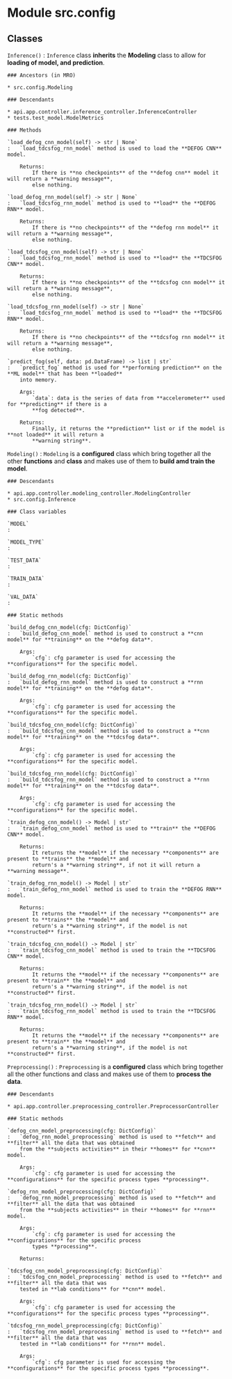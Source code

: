 Module src.config
=================

Classes
-------

`Inference()`
:   `Inference` class **inherits** the **Modeling** class to allow for **loading of model, and prediction**.

    ### Ancestors (in MRO)

    * src.config.Modeling

    ### Descendants

    * api.app.controller.inference_controller.InferenceController
    * tests.test_model.ModelMetrics

    ### Methods

    `load_defog_cnn_model(self) ‑> str | None`
    :   `load_tdcsfog_rnn_model` method is used to load the **DEFOG CNN** model.
        
        Returns:
            If there is **no checkpoints** of the **defog cnn** model it will return a **warning message**,
            else nothing.

    `load_defog_rnn_model(self) ‑> str | None`
    :   `load_tdcsfog_rnn_model` method is used to **load** the **DEFOG RNN** model.
        
        Returns:
            If there is **no checkpoints** of the **defog rnn model** it will return a **warning message**,
            else nothing.

    `load_tdcsfog_cnn_model(self) ‑> str | None`
    :   `load_tdcsfog_rnn_model` method is used to **load** the **TDCSFOG CNN** model.
        
        Returns:
            If there is **no checkpoints** of the **tdcsfog cnn model** it will return a **warning message**,
            else nothing.

    `load_tdcsfog_rnn_model(self) ‑> str | None`
    :   `load_tdcsfog_rnn_model` method is used to **load** the **TDCSFOG RNN** model.
        
        Returns:
            If there is **no checkpoints** of the **tdcsfog rnn model** it will return a **warning message**,
            else nothing.

    `predict_fog(self, data: pd.DataFrame) ‑> list | str`
    :   `predict_fog` method is used for **performing prediction** on the **ML model** that has been **loaded**
        into memory.
        
        Args:
            `data`: data is the series of data from **accelerometer** used for **predicting** if there is a
            **fog detected**.
        
        Returns:
            Finally, it returns the **prediction** list or if the model is **not loaded** it will return a
            **warning string**.

`Modeling()`
:   `Modeling` is a **configured** class which bring together all the other **functions** and **class** and makes
    use of them to **build amd train the model**.

    ### Descendants

    * api.app.controller.modeling_controller.ModelingController
    * src.config.Inference

    ### Class variables

    `MODEL`
    :

    `MODEL_TYPE`
    :

    `TEST_DATA`
    :

    `TRAIN_DATA`
    :

    `VAL_DATA`
    :

    ### Static methods

    `build_defog_cnn_model(cfg: DictConfig)`
    :   `build_defog_cnn_model` method is used to construct a **cnn model** for **training** on the **defog data**.
        
        Args:
            `cfg`: cfg parameter is used for accessing the **configurations** for the specific model.

    `build_defog_rnn_model(cfg: DictConfig)`
    :   `build_defog_rnn_model` method is used to construct a **rnn model** for **training** on the **defog data**.
        
        Args:
            `cfg`: cfg parameter is used for accessing the **configurations** for the specific model.

    `build_tdcsfog_cnn_model(cfg: DictConfig)`
    :   `build_tdcsfog_cnn_model` method is used to construct a **cnn model** for **training** on the **tdcsfog data**.
        
        Args:
            `cfg`: cfg parameter is used for accessing the **configurations** for the specific model.

    `build_tdcsfog_rnn_model(cfg: DictConfig)`
    :   `build_tdcsfog_rnn_model` method is used to construct a **rnn model** for **training** on the **tdcsfog data**.
        
        Args:
            `cfg`: cfg parameter is used for accessing the **configurations** for the specific model.

    `train_defog_cnn_model() ‑> Model | str`
    :   `train_defog_cnn_model` method is used to **train** the **DEFOG CNN** model.
        
        Returns:
            It returns the **model** if the necessary **components** are present to **trains** the **model** and
            return's a **warning string**, if not it will return a **warning message**.

    `train_defog_rnn_model() ‑> Model | str`
    :   `train_defog_rnn_model` method is used to train the **DEFOG RNN** model.
        
        Returns:
            It returns the **model** if the necessary **components** are present to **trains** the **model** and
            return's a **warning string**, if the model is not **constructed** first.

    `train_tdcsfog_cnn_model() ‑> Model | str`
    :   `train_tdcsfog_cnn_model` method is used to train the **TDCSFOG CNN** model.
        
        Returns:
            It returns the **model** if the necessary **components** are present to **train** the **model** and
            return's a **warning string**, if the model is not **constructed** first.

    `train_tdcsfog_rnn_model() ‑> Model | str`
    :   `train_tdcsfog_rnn_model` method is used to train the **TDCSFOG RNN** model.
        
        Returns:
            It returns the **model** if the necessary **components** are present to **train** the **model** and
            return's a **warning string**, if the model is not **constructed** first.

`Preprocessing()`
:   `Preprocessing` is a **configured** class which bring together all the other functions and class and makes use of
    them to **process the data**.

    ### Descendants

    * api.app.controller.preprocessing_controller.PreprocessorController

    ### Static methods

    `defog_cnn_model_preprocessing(cfg: DictConfig)`
    :   `defog_rnn_model_preprocessing` method is used to **fetch** and **filter** all the data that was obtained
        from the **subjects activities** in their **homes** for **cnn** model.
        
        Args:
            `cfg`: cfg parameter is used for accessing the **configurations** for the specific process types **processing**.

    `defog_rnn_model_preprocessing(cfg: DictConfig)`
    :   `defog_rnn_model_preprocessing` method is used to **fetch** and **filter** all the data that was obtained
        from the **subjects activities** in their **homes** for **rnn** model.
        
        Args:
            `cfg`: cfg parameter is used for accessing the **configurations** for the specific process
            types **processing**.
        
        Returns:

    `tdcsfog_cnn_model_preprocessing(cfg: DictConfig)`
    :   `tdcsfog_cnn_model_preprocessing` method is used to **fetch** and **filter** all the data that was
        tested in **lab conditions** for **cnn** model.
        
        Args:
            `cfg`: cfg parameter is used for accessing the **configurations** for the specific process types **processing**.

    `tdcsfog_rnn_model_preprocessing(cfg: DictConfig)`
    :   `tdcsfog_rnn_model_preprocessing` method is used to **fetch** and **filter** all the data that was
        tested in **lab conditions** for **rnn** model.
        
        Args:
            `cfg`: cfg parameter is used for accessing the **configurations** for the specific process types **processing**.